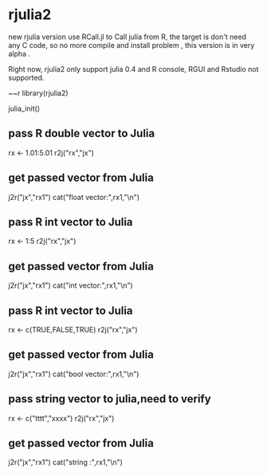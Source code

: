# rjulia2
new rjulia version use RCall.jl to Call julia from R, the target is don't need any C code, so no more compile and install problem , this version is in very alpha .


Right now, rjulia2 only support julia 0.4 and R console, RGUI and Rstudio not supported. 

~~r
library(rjulia2)

julia_init()

## pass R double vector to Julia
rx <- 1.01:5.01
r2j("rx","jx")
## get passed vector from Julia
j2r("jx","rx1")
cat("float vector:",rx1,"\n")

## pass R int vector to Julia
rx <- 1:5
r2j("rx","jx")
## get passed vector from Julia
j2r("jx","rx1")
cat("int vector:",rx1,"\n")

## pass R int vector to Julia
rx <- c(TRUE,FALSE,TRUE)
r2j("rx","jx")
## get passed vector from Julia
j2r("jx","rx1")
cat("bool vector:",rx1,"\n")



## pass string vector to julia,need to verify
rx <- c("tttt","xxxx")
r2j("rx","jx")
## get passed vector from Julia
j2r("jx","rx1")
cat("string :",rx1,"\n")

